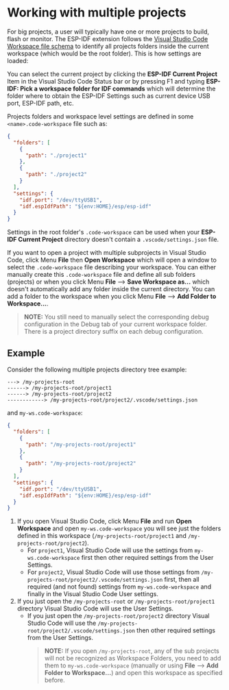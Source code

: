 # Working with multiple projects

For big projects, a user will typically have one or more projects to build, flash or monitor. The ESP-IDF extension follows the [Visual Studio Code Workspace file schema](https://code.visualstudio.com/docs/editor/multi-root-workspaces#_workspace-file-schema) to identify all projects folders inside the current workspace (which would be the root folder). This is how settings are loaded:

You can select the current project by clicking the **ESP-IDF Current Project** Item in the Visual Studio Code Status bar or by pressing F1 and typing **ESP-IDF: Pick a workspace folder for IDF commands** which will determine the folder where to obtain the ESP-IDF Settings such as current device USB port, ESP-IDF path, etc.

Projects folders and workspace level settings are defined in some `<name>.code-workspace` file such as:

```JSON
{
  "folders": [
    {
      "path": "./project1"
    },
    {
      "path": "./project2"
    }
  ],
  "settings": {
    "idf.port": "/dev/ttyUSB1",
    "idf.espIdfPath": "${env:HOME}/esp/esp-idf"
  }
}
```

Settings in the root folder's `.code-workspace` can be used when your **ESP-IDF Current Project** directory doesn't contain a `.vscode/settings.json` file.

If you want to open a project with multiple subprojects in Visual Studio Code, click Menu **File** then **Open Workspace** which will open a window to select the `.code-workspace` file describing your workspace.
You can either manually create this `.code-workspace` file and define all sub folders (projects) or when you click Menu **File** --> **Save Workspace as...** which doesn't automatically add any folder inside the current directory.
You can add a folder to the workspace when you click Menu **File** --> **Add Folder to Workspace...**.

> **NOTE:** You still need to manually select the corresponding debug configuration in the Debug tab of your current workspace folder. There is a project directory suffix on each debug configuration.

## Example

Consider the following multiple projects directory tree example:

```
---> /my-projects-root
------> /my-projects-root/project1
------> /my-projects-root/project2
------------> /my-projects-root/project2/.vscode/settings.json
```

and `my-ws.code-workspace`:

```json
{
  "folders": [
    {
      "path": "/my-projects-root/project1"
    },
    {
      "path": "/my-projects-root/project2"
    }
  ],
  "settings": {
    "idf.port": "/dev/ttyUSB1",
    "idf.espIdfPath": "${env:HOME}/esp/esp-idf"
  }
}
```

1. If you open Visual Studio Code, click Menu **File** and run **Open Workspace** and open `my-ws.code-workspace` you will see just the folders defined in this workspace (`/my-projects-root/project1` and `/my-projects-root/project2`).
   - For `project1`, Visual Studio Code will use the settings from `my-ws.code-workspace` first then other required settings from the User Settings.
   - For `project2`, Visual Studio Code will use those settings from `/my-projects-root/project2/.vscode/settings.json` first, then all required (and not found) settings from `my-ws.code-workspace` and finally in the Visual Studio Code User settings.
2. If you just open the `/my-projects-root` or `/my-projects-root/project1` directory Visual Studio Code will use the User Settings.
   - If you just open the `/my-projects-root/project2` directory Visual Studio Code will use the `/my-projects-root/project2/.vscode/settings.json` then other required settings from the User Settings.
     > **NOTE:** If you open `/my-projects-root`, any of the sub projects will not be recognized as Workspace Folders, you need to add them to `my-ws.code-workspace` (manually or using **File** --> **Add Folder to Workspace...**) and open this workspace as specified before.
